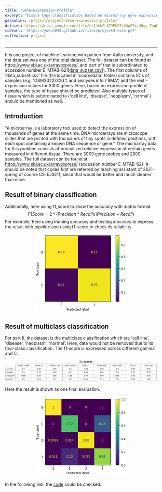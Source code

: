 ```yaml
---
title: "Gene-Expression-Profile"
excerpt: "Tissue type classification based on microarray gene expression profiles<br/><img src='/images/DNA-Microarray.png'>"
permalink: /project/project-Gene-expression-profile/
dataset: https://drive.google.com/file/d/1hkkFh4T9PkP5L64gPTxjU6gg-TugRYcR/view?usp=sharing
codeurl: 'https://yukun093.github.io/files/project4-code.pdf'
collection: project
---
```


------

It is one project of machine learning with python from Aalto university, and the data set was one of the total dataset. The full dataset can be found at https://www.ebi.ac.uk/arrayexpress/, and part of that is subordinated to accession number E-MTAB-62([[data_subset.csv](https://drive.google.com/file/d/1hkkFh4T9PkP5L64gPTxjU6gg-TugRYcR/view?usp=sharing)]). The first columns of 'data_subset.csv' file (file located in 'coursedata' folder) contains ID's of samples (e.g. 'GSM23227.CEL') and analyses info ('RMA') and the rest - expression values for 3000 genes. Here, based on expression profile of samples, the type of tissue should be predicted. Also multiple types of tissue which is subordinated to {'cell line', 'disease', 'neoplasm', 'normal'} should be mentioned as well.

## Introduction

"A microarray is a laboratory tool used to detect the expression of thousands of genes at the same time. DNA microarrays are microscope slides that are printed with thousands of tiny spots in defined positions, with each spot containing a known DNA sequence or gene." The microarray data for this problem consists of normalized relative expression of certain genes measured in different tissue. There are 3000 gene probes and 2000 samples. The full dataset can be found at https://www.ebi.ac.uk/arrayexpress/ (accession number E-MTAB-62). It should be noted that codes first are referred by teaching assistant of 2021-spring of course CS-EJ3211, since that would be better and much cleaner than mine.

## Result of binary classification

Additionally, here using f1_score to show the accuracy with matrix format.
$$
F1 Score = 2 * (Precision * Recall) / (Precision + Recall)
$$
For example, here using training accuracy and testing accuracy to express the result with pipeline and using f1-score to check its reliability.

<div align=center><img src='/images/binary-classification.png'></div>

## Result of multiclass classification

For part II, the dataset is the multiclass classification which are 'cell line', 'disease', 'neoplasm', 'normal'. Here, data would not be removed due to its four-class classification. The f1-score is expressed across different gamma and C.

<div align=center><img src='/images/scores-for-test-set.png'></div>

Here the result is shown as one final evaluation.

<div align=center><img src='/images/final-evaluation.png'></div>

In the following link, the [code](https://yukun093.github.io/files/project4-code.pdf) could be checked.